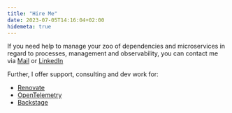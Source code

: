 ```yaml
---
title: "Hire Me"
date: 2023-07-05T14:16:04+02:00
hidemeta: true
---
```


If you need help to manage your zoo of dependencies and microservices in regard to processes, management and
observability, you can contact me via [Mail](mailto:sebastian@poxhofer.at) or [LinkedIn](https://www.linkedin.com/in/sebastian-poxhofer/)

Further, I offer support, consulting and dev work for:

- [Renovate](https://github.com/renovatebot/renovate/)
- [OpenTelemetry](https://opentelemetry.io/)
- [Backstage](https://backstage.io/)
